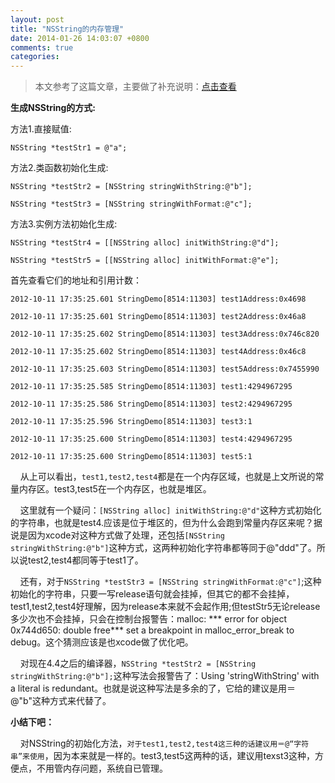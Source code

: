 ```yaml
---
layout: post
title: "NSString的内存管理"
date: 2014-01-26 14:03:07 +0800
comments: true
categories: 
---
```


>本文参考了这篇文章，主要做了补充说明：[点击查看](http://www.cnblogs.com/hellocby/archive/2012/08/23/2652201.html)


**生成NSString的方式:**

方法1.直接赋值:   
 
	NSString *testStr1 = @"a";

方法2.类函数初始化生成:     

    NSString *testStr2 = [NSString stringWithString:@"b"];

    NSString *testStr3 = [NSString stringWithFormat:@"c"];

 方法3.实例方法初始化生成:　

    NSString *testStr4 = [[NSString alloc] initWithString:@"d"];

    NSString *testStr5 = [[NSString alloc] initWithFormat:@"e"];
    
首先查看它们的地址和引用计数：

	2012-10-11 17:35:25.601 StringDemo[8514:11303] test1Address:0x4698
	
	2012-10-11 17:35:25.601 StringDemo[8514:11303] test2Address:0x46a8
	
	2012-10-11 17:35:25.602 StringDemo[8514:11303] test3Address:0x746c820
	
	2012-10-11 17:35:25.602 StringDemo[8514:11303] test4Address:0x46c8
	
	2012-10-11 17:35:25.603 StringDemo[8514:11303] test5Address:0x7455990
	
	2012-10-11 17:35:25.585 StringDemo[8514:11303] test1:4294967295
	
	2012-10-11 17:35:25.586 StringDemo[8514:11303] test2:4294967295
	
	2012-10-11 17:35:25.596 StringDemo[8514:11303] test3:1
	
	2012-10-11 17:35:25.600 StringDemo[8514:11303] test4:4294967295
	
	2012-10-11 17:35:25.600 StringDemo[8514:11303] test5:1

	
&nbsp;&nbsp;&nbsp;&nbsp;从上可以看出，`test1,test2,test4`都是在一个内存区域，也就是上文所说的常量内存区。test3,test5在一个内存区，也就是堆区。

&nbsp;&nbsp;&nbsp;&nbsp;这里就有一个疑问：`[NSString alloc] initWithString:@"d"`这种方式初始化的字符串，也就是test4.应该是位于堆区的，但为什么会跑到常量内存区来呢？据说是因为xcode对这种方式做了处理，还包括`[NSString stringWithString:@"b"]`这种方式，这两种初始化字符串都等同于@"ddd"了。所以说test2,test4都同等于test1了。

&nbsp;&nbsp;&nbsp;&nbsp;还有，对于`NSString *testStr3 = [NSString stringWithFormat:@"c"]`;这种初始化的字符串，只要一写release语句就会挂掉，但其它的都不会挂掉，test1,test2,test4好理解，因为release本来就不会起作用;但testStr5无论release多少次也不会挂掉，只会在控制台报警告：malloc: *** error for object 0x744d650: double free*** set a breakpoint in malloc_error_break to debug。这个猜测应该是也xcode做了优化吧。

&nbsp;&nbsp;&nbsp;&nbsp;对现在4.4之后的编译器，`NSString *testStr2 = [NSString stringWithString:@"b"];`这种写法会报警告了：Using 'stringWithString' with a literal is redundant。也就是说这种写法是多余的了，它给的建议是用＝@"b"这种方式来代替了。


**小结下吧：**

&nbsp;&nbsp;&nbsp;&nbsp;对NSString的初始化方法，`对于test1,test2,test4这三种的话建议用＝@“字符串”来使用`，因为本来就是一样的。test3,test5这两种的话，建议用texst3这种，方便点，不用管内存问题，系统自已管理。



